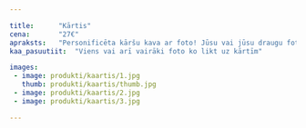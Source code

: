 ```yaml
---

title:      "Kārtis"
cena:       "27€"
apraksts:   "Personificēta kāršu kava ar foto! Jūsu vai jūsu draugu foto uz kārtīm un tematiskas kāršu otras puses. Lieliska foto dāvana vīrietim, kuram pokeris nav sveša lieta!"
kaa_pasuutiit:  "Viens vai arī vairāki foto ko likt uz kārtīm"

images:
 - image: produkti/kaartis/1.jpg
   thumb: produkti/kaartis/thumb.jpg
 - image: produkti/kaartis/2.jpg
 - image: produkti/kaartis/3.jpg

---
```

